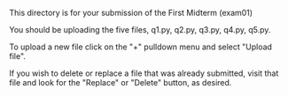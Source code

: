 This directory is for your submission of the First Midterm (exam01)

You should be uploading the five files, q1.py, q2.py, q3.py, q4.py, q5.py.

To upload a new file click on the "+" pulldown menu and select "Upload file".

If you wish to delete or replace a file that was already submitted,
visit that file and look for the "Replace" or "Delete" button, as
desired.
